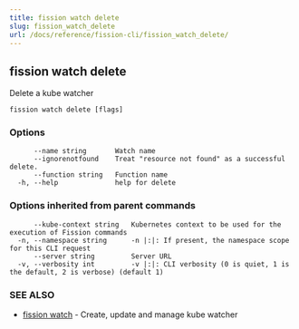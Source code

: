 ```yaml
---
title: fission watch delete
slug: fission_watch_delete
url: /docs/reference/fission-cli/fission_watch_delete/
---
```

## fission watch delete

Delete a kube watcher

```
fission watch delete [flags]
```

### Options

```
      --name string       Watch name
      --ignorenotfound    Treat "resource not found" as a successful delete.
      --function string   Function name
  -h, --help              help for delete
```

### Options inherited from parent commands

```
      --kube-context string   Kubernetes context to be used for the execution of Fission commands
  -n, --namespace string      -n |:|: If present, the namespace scope for this CLI request
      --server string         Server URL
  -v, --verbosity int         -v |:|: CLI verbosity (0 is quiet, 1 is the default, 2 is verbose) (default 1)
```

### SEE ALSO

* [fission watch](/docs/reference/fission-cli/fission_watch/)	 - Create, update and manage kube watcher

